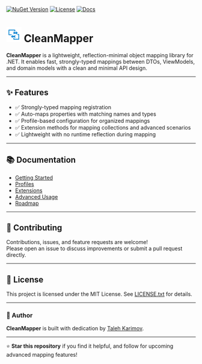 [![NuGet Version](https://img.shields.io/nuget/v/CleanMapper.svg)](https://www.nuget.org/packages/CleanMapper/)
[![License](https://img.shields.io/badge/license-MIT-blue.svg)](LICENSE.txt)
[![Docs](https://img.shields.io/badge/docs-getting%20started-blue)](docs/GettingStarted.md)

# <img src="https://raw.githubusercontent.com/talehkarimov/CleanMapper/master/src/CleanMapper/icon.png" width="40" /> CleanMapper

**CleanMapper** is a lightweight, reflection-minimal object mapping library for .NET. It enables fast, strongly-typed mappings between DTOs, ViewModels, and domain models with a clean and minimal API design.

---

## ✨ Features

- ✅ Strongly-typed mapping registration
- ✅ Auto-maps properties with matching names and types
- ✅ Profile-based configuration for organized mappings
- ✅ Extension methods for mapping collections and advanced scenarios
- ✅ Lightweight with no runtime reflection during mapping

---

## 📚 Documentation

- [Getting Started](docs/GettingStarted.md)
- [Profiles](docs/Profiles.md)
- [Extensions](docs/Extensions.md)
- [Advanced Usage](docs/AdvancedUsage.md)
- [Roadmap](docs/Roadmap.md)

---

## 🤝 Contributing

Contributions, issues, and feature requests are welcome!  
Please open an issue to discuss improvements or submit a pull request directly.

---

## 📄 License

This project is licensed under the MIT License. See [LICENSE.txt](LICENSE.txt) for details.

---

### 🙌 Author

**CleanMapper** is built with dedication by [Taleh Karimov](https://github.com/talehkarimov).

---

⭐ **Star this repository** if you find it helpful, and follow for upcoming advanced mapping features!
